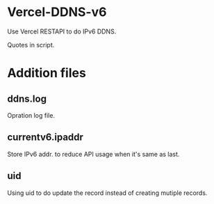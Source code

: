 # Vercel-DDNS-v6
Use Vercel RESTAPI to do IPv6 DDNS.

Quotes in script.

# Addition files
## ddns.log
Opration log file.
## currentv6.ipaddr
Store IPv6 addr. to reduce API usage when it's same as last.
## uid
Using uid to do update the record instead of creating mutiple records.
